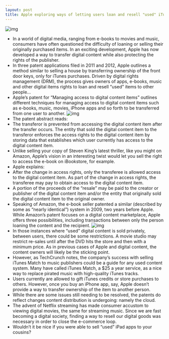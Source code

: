 ```yaml
---
layout: post
title: Apple exploring ways of letting users loan and resell "used" iTunes purchases
---
```

![img](http://media.idownloadblog.com/wp-content/uploads/2012/10/iTunes-Store-gift-app.jpg)
* In a world of digital media, ranging from e-books to movies and music, consumers have often questioned the difficulty of loaning or selling their originally purchased items. In an exciting development, Apple has now developed a way to transfer digital content while also protecting the rights of the publisher.
* In three patent applications filed in 2011 and 2012, Apple outlines a method similar to selling a house by transferring ownership of the front door keys, only for iTunes purchases. Driven by digital rights management (DRM), the process gives owners of apps, e-books, music and other digital items rights to loan and resell “used” items to other people…
* Apple’s patent for “Managing access to digital content items” outlines different techniques for managing access to digital content items such as e-books, music, movies, iPhone apps and so forth to be transferred from one user to another.
![img](http://media.idownloadblog.com/wp-content/uploads/2013/03/Apple-iTunes-reselling-patent-drawing-001.jpg)
* The patent abstract reads:
* The transferor is prevented from accessing the digital content item after the transfer occurs. The entity that sold the digital content item to the transferor enforces the access rights to the digital content item by storing data that establishes which user currently has access to the digital content item.
* Unlike selling your copy of Steven King’s latest thriller, like you might on Amazon, Apple’s vision in an interesting twist would let you sell the right to access the e-book on iBookstore, for example.
* Apple explains:
* After the change in access rights, only the transferee is allowed access to the digital content item. As part of the change in access rights, the transferee may pay to obtain access to the digital content item.
* A portion of the proceeds of the “resale” may be paid to the creator or publisher of the digital content item and/or the entity that originally sold the digital content item to the original owner.
* Speaking of Amazon, the e-book seller patented a similar (described by some as “nearly identical”) system in 2009, two years before Apple. While Amazon’s patent focuses on a digital content marketplace, Apple offers three possibilities, including transactions between only the person loaning the content and the recipient.
![img](http://media.idownloadblog.com/wp-content/uploads/2013/03/Apple-iTunes-reselling-patent-drawing-002.jpg)
* In those instances where “used” digital content is sold privately, between users, there could be some restrictions. A movie studio may restrict re-sales until after the DVD hits the store and then with a minimum price. As in previous cases of Apple and digital content, the content owners will likely be the sticking point.
* However, as TechCrunch notes, the company’s success with selling iTunes Match to music publishers could be a guide for any used content system. Many have called iTunes Match, a $25 a year service, as a nice way to replace pirated music with high-quality iTunes tracks.
* Users currently are allowed to gift iTunes credits or store purchases to others. However, once you buy an iPhone app, say, Apple doesn’t provide a way to transfer ownership of the item to another person.
* While there are some issues still needing to be resolved, the patents do reflect changes content distribution is undergoing: namely the cloud.
* The advent of Netflix streaming has made consumer accustom to viewing digital movies, the same for streaming music. Since we are fast becoming a digital society, finding a way to resell our digital goods was necessary in order to close the e-commerce loop.
* Wouldn’t it be nice if you were able to sell “used” iPad apps to your cousins?

